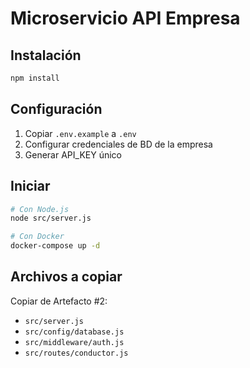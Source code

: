 # Microservicio API Empresa

## Instalación

```bash
npm install
```

## Configuración

1. Copiar `.env.example` a `.env`
2. Configurar credenciales de BD de la empresa
3. Generar API_KEY único

## Iniciar

```bash
# Con Node.js
node src/server.js

# Con Docker
docker-compose up -d
```

## Archivos a copiar

Copiar de Artefacto #2:
- `src/server.js`
- `src/config/database.js`
- `src/middleware/auth.js`
- `src/routes/conductor.js`
